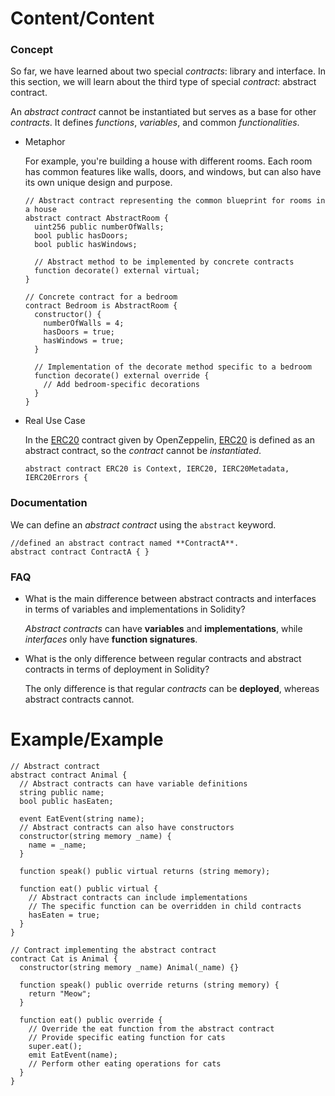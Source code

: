 # Content/Content

### Concept

So far, we have learned about two special *contracts*: library and interface. In this section, we will learn about the third type of special *contract*: abstract contract.

An *abstract contract* cannot be instantiated but serves as a base for other *contracts*. It defines *functions*, *variables*, and common *functionalities*.

- Metaphor
    
    For example, you're building a house with different rooms. Each room has common features like walls, doors, and windows, but can also have its own unique design and purpose.
    
    ```solidity
    // Abstract contract representing the common blueprint for rooms in a house
    abstract contract AbstractRoom {
      uint256 public numberOfWalls;
      bool public hasDoors;
      bool public hasWindows;
    
      // Abstract method to be implemented by concrete contracts
      function decorate() external virtual;
    }
    
    // Concrete contract for a bedroom
    contract Bedroom is AbstractRoom {
      constructor() {
        numberOfWalls = 4;
        hasDoors = true;
        hasWindows = true;
      }
    
      // Implementation of the decorate method specific to a bedroom
      function decorate() external override {
        // Add bedroom-specific decorations
      }
    }
    ```
    
- Real Use Case
    
    In the [ERC20](https://github.com/OpenZeppelin/openzeppelin-contracts/blob/9ef69c03d13230aeff24d91cb54c9d24c4de7c8b/contracts/token/ERC20/ERC20.sol#L38) contract given by OpenZeppelin, [ERC20](https://github.com/OpenZeppelin/openzeppelin-contracts/blob/9ef69c03d13230aeff24d91cb54c9d24c4de7c8b/contracts/token/ERC20/ERC20.sol#L38) is defined as an abstract contract, so the *contract* cannot be *instantiated*.
    
    ```solidity
    abstract contract ERC20 is Context, IERC20, IERC20Metadata, IERC20Errors {
    ```
    

### Documentation

We can define an *abstract contract* using the `abstract` keyword.

```solidity
//defined an abstract contract named **ContractA**.
abstract contract ContractA { }
```

### FAQ

- What is the main difference between abstract contracts and interfaces in terms of variables and implementations in Solidity?
    
    *Abstract contracts* can have **variables** and **implementations**, while *interfaces* only have **function signatures**.
    
- What is the only difference between regular contracts and abstract contracts in terms of deployment in Solidity?
    
    The only difference is that regular *contracts* can be **deployed**, whereas abstract contracts cannot.
    

# Example/Example

```solidity
// Abstract contract
abstract contract Animal {
  // Abstract contracts can have variable definitions
  string public name;
  bool public hasEaten;

  event EatEvent(string name);
  // Abstract contracts can also have constructors
  constructor(string memory _name) {
    name = _name;
  }

  function speak() public virtual returns (string memory);

  function eat() public virtual {
    // Abstract contracts can include implementations
    // The specific function can be overridden in child contracts
    hasEaten = true;
  }
}

// Contract implementing the abstract contract
contract Cat is Animal {
  constructor(string memory _name) Animal(_name) {}

  function speak() public override returns (string memory) {
    return "Meow";
  }

  function eat() public override {
    // Override the eat function from the abstract contract
    // Provide specific eating function for cats
    super.eat();
    emit EatEvent(name);
    // Perform other eating operations for cats
  }
}
```
